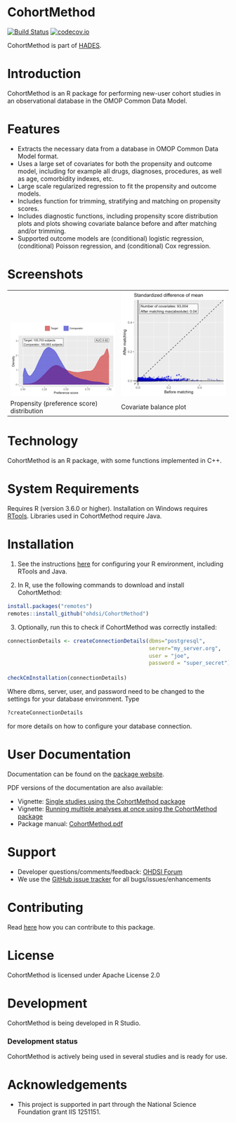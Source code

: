 CohortMethod
============

[![Build Status](https://github.com/OHDSI/CohortMethod/workflows/R-CMD-check/badge.svg)](https://github.com/OHDSI/CohortMethod/actions?query=workflow%3AR-CMD-check)
[![codecov.io](https://codecov.io/github/OHDSI/CohortMethod/coverage.svg?branch=master)](https://codecov.io/github/OHDSI/CohortMethod?branch=master)

CohortMethod is part of [HADES](https://ohdsi.github.io/Hades).

Introduction
============
CohortMethod is an R package for performing new-user cohort studies in an observational database in the OMOP Common Data Model.

Features
========
- Extracts the necessary data from a database in OMOP Common Data Model format.
- Uses a large set of covariates for both the propensity and outcome model, including for example all drugs, diagnoses, procedures, as well as age, comorbidity indexes, etc.
- Large scale regularized regression to fit the propensity and outcome models.
- Includes function for trimming, stratifying and matching on propensity scores.
- Includes diagnostic functions, including propensity score distribution plots and plots showing covariate balance before and after matching and/or trimming.
- Supported outcome models are (conditional) logistic regression, (conditional) Poisson regression, and (conditional) Cox regression.

Screenshots
===========
<table>
<tr valign="bottom">
<td width = 50%>

<img src="https://github.com/OHDSI/CohortMethod/raw/master/extras/ps.png"/>

</td>
<td width = 50%>
  
<img src="https://github.com/OHDSI/CohortMethod/raw/master/extras/balanceScatterplot.png"/>

</td>
</tr><tr>
<td>Propensity (preference score) distribution</td><td>Covariate balance plot</td>
</tr>
</table>

Technology
============
CohortMethod is an R package, with some functions implemented in C++.

System Requirements
============
Requires R (version 3.6.0 or higher). Installation on Windows requires [RTools](http://cran.r-project.org/bin/windows/Rtools/). Libraries used in CohortMethod require Java.

Installation
=============
1. See the instructions [here](https://ohdsi.github.io/Hades/rSetup.html) for configuring your R environment, including RTools and Java.

2. In R, use the following commands to download and install CohortMethod:

  ```r
  install.packages("remotes")
  remotes::install_github("ohdsi/CohortMethod")
  ```
  
3. Optionally, run this to check if CohortMethod was correctly installed:

  ```r
  connectionDetails <- createConnectionDetails(dbms="postgresql",
                                               server="my_server.org",
                                               user = "joe",
                                               password = "super_secret")

  checkCmInstallation(connectionDetails)
  ```
  
  Where dbms, server, user, and password need to be changed to the settings for your database environment. Type
  
  ```r
  ?createConnectionDetails
  ``` 
  
  for more details on how to configure your database connection.

User Documentation
==================
Documentation can be found on the [package website](https://ohdsi.github.io/CohortMethod).

PDF versions of the documentation are also available:
* Vignette: [Single studies using the CohortMethod package](https://raw.githubusercontent.com/OHDSI/CohortMethod/master/inst/doc/SingleStudies.pdf)
* Vignette: [Running multiple analyses at once using the CohortMethod package](https://raw.githubusercontent.com/OHDSI/CohortMethod/master/inst/doc/MultipleAnalyses.pdf)
* Package manual: [CohortMethod.pdf](https://raw.githubusercontent.com/OHDSI/CohortMethod/master/extras/CohortMethod.pdf)

Support
=======
* Developer questions/comments/feedback: <a href="http://forums.ohdsi.org/c/developers">OHDSI Forum</a>
* We use the <a href="https://github.com/OHDSI/CohortMethod/issues">GitHub issue tracker</a> for all bugs/issues/enhancements

Contributing
============
Read [here](https://ohdsi.github.io/Hades/contribute.html) how you can contribute to this package.

License
=======
CohortMethod is licensed under Apache License 2.0

Development
===========
CohortMethod is being developed in R Studio.

### Development status

CohortMethod is actively being used in several studies and is ready for use.

# Acknowledgements
- This project is supported in part through the National Science Foundation grant IIS 1251151.
